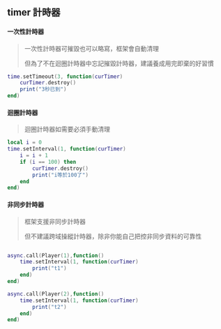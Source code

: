 ## timer 計時器

#### 一次性計時器

> 一次性計時器可摧毀也可以略寫，框架會自動清理
>
> 但為了不在迴圈計時器中忘記摧毀計時器，建議養成用完即棄的好習慣

```lua
time.setTimeout(3, function(curTimer)
    curTimer.destroy()
    print("3秒已到")
end)
```

#### 迴圈計時器

> 迴圈計時器如需要必須手動清理

```lua
local i = 0
time.setInterval(1, function(curTimer)
    i = i + 1
    if (i == 100) then
        curTimer.destroy()
        print("i等於100了")
    end
end)
```

#### 非同步計時器

> 框架支援非同步計時器
>
> 但不建議跨域操縱計時器，除非你能自己把控非同步資料的可靠性

```lua

async.call(Player(1),function()
    time.setInterval(1, function(curTimer)
        print("t1")
    end)
end)

async.call(Player(2),function()
    time.setInterval(1, function(curTimer)
        print("t2")
    end)
end)

```
